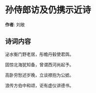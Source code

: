 # 孙侍郎访及仍携示近诗

**作者**: 刘敞

## 诗词内容

泌水衡门野老居，彤幨丹毂使君舆。

固惊北海犹知备，曾谓西河尚起予。

高卧穷愁述岁晚，立谈襟抱为公摅。

浪传方伯中和颂，讵有虚仪讲德书。

